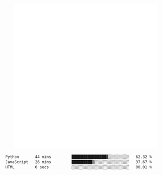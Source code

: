 <div align="center">
    <a href="https://konst.fish">
        <img src="https://raw.githubusercontent.com/konstfish/konstfish/master/fish.svg" alt="Logo" width="450"/>
    </a>
</div>

<!--START_SECTION:waka-->

```text
Python       44 mins         ███████████████▓░░░░░░░░░   62.32 %
JavaScript   26 mins         █████████▒░░░░░░░░░░░░░░░   37.67 %
HTML         0 secs          ░░░░░░░░░░░░░░░░░░░░░░░░░   00.01 %
```

<!--END_SECTION:waka-->
